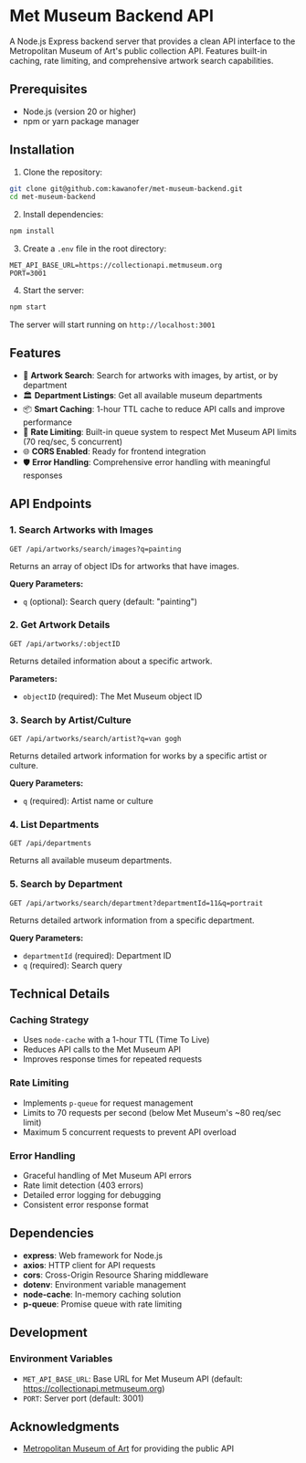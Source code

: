 # Met Museum Backend API

A Node.js Express backend server that provides a clean API interface to the Metropolitan Museum of Art's public collection API. Features built-in caching, rate limiting, and comprehensive artwork search capabilities.

## Prerequisites

- Node.js (version 20 or higher)
- npm or yarn package manager

## Installation

1. Clone the repository:
```bash
git clone git@github.com:kawanofer/met-museum-backend.git
cd met-museum-backend
```

2. Install dependencies:
```bash
npm install
```

3. Create a `.env` file in the root directory:
```env
MET_API_BASE_URL=https://collectionapi.metmuseum.org
PORT=3001
```

4. Start the server:
```bash
npm start
```

The server will start running on `http://localhost:3001`

## Features

- 🎨 **Artwork Search**: Search for artworks with images, by artist, or by department
- 🏛️ **Department Listings**: Get all available museum departments  
- 📦 **Smart Caching**: 1-hour TTL cache to reduce API calls and improve performance
- 🚦 **Rate Limiting**: Built-in queue system to respect Met Museum API limits (70 req/sec, 5 concurrent)
- 🌐 **CORS Enabled**: Ready for frontend integration
- 🛡️ **Error Handling**: Comprehensive error handling with meaningful responses

## API Endpoints

### 1. Search Artworks with Images
```
GET /api/artworks/search/images?q=painting
```
Returns an array of object IDs for artworks that have images.

**Query Parameters:**
- `q` (optional): Search query (default: "painting")

### 2. Get Artwork Details
```
GET /api/artworks/:objectID
```
Returns detailed information about a specific artwork.

**Parameters:**
- `objectID` (required): The Met Museum object ID

### 3. Search by Artist/Culture
```
GET /api/artworks/search/artist?q=van gogh
```
Returns detailed artwork information for works by a specific artist or culture.

**Query Parameters:**
- `q` (required): Artist name or culture

### 4. List Departments
```
GET /api/departments
```
Returns all available museum departments.

### 5. Search by Department
```
GET /api/artworks/search/department?departmentId=11&q=portrait
```
Returns detailed artwork information from a specific department.

**Query Parameters:**
- `departmentId` (required): Department ID
- `q` (required): Search query

## Technical Details

### Caching Strategy
- Uses `node-cache` with a 1-hour TTL (Time To Live)
- Reduces API calls to the Met Museum API
- Improves response times for repeated requests

### Rate Limiting
- Implements `p-queue` for request management
- Limits to 70 requests per second (below Met Museum's ~80 req/sec limit)
- Maximum 5 concurrent requests to prevent API overload

### Error Handling
- Graceful handling of Met Museum API errors
- Rate limit detection (403 errors)
- Detailed error logging for debugging
- Consistent error response format

## Dependencies

- **express**: Web framework for Node.js
- **axios**: HTTP client for API requests
- **cors**: Cross-Origin Resource Sharing middleware
- **dotenv**: Environment variable management
- **node-cache**: In-memory caching solution
- **p-queue**: Promise queue with rate limiting

## Development

### Environment Variables
- `MET_API_BASE_URL`: Base URL for Met Museum API (default: https://collectionapi.metmuseum.org)
- `PORT`: Server port (default: 3001)

## Acknowledgments

- [Metropolitan Museum of Art](https://www.metmuseum.org/) for providing the public API